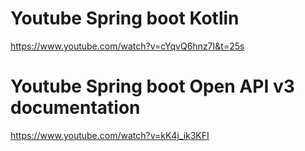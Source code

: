 # Youtube Spring boot Kotlin

https://www.youtube.com/watch?v=cYqvQ6hnz7I&t=25s

# Youtube Spring boot Open API v3 documentation

https://www.youtube.com/watch?v=kK4j_ik3KFI
